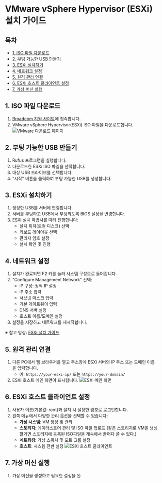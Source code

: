 # VMware vSphere Hypervisor (ESXi) 설치 가이드

## 목차
- [1. ISO 파일 다운로드](#1-iso-파일-다운로드)
- [2. 부팅 가능한 USB 만들기](#2-부팅-가능한-usb-만들기)
- [3. ESXi 설치하기](#3-esxi-설치하기)
- [4. 네트워크 설정](#4-네트워크-설정)
- [5. 원격 관리 연결](#5-원격-관리-연결)
- [6. ESXi 호스트 클라이언트 설정](#6-esxi-호스트-클라이언트-설정)
- [7. 가상 머신 실행](#7-가상-머신-실행)

## 1. ISO 파일 다운로드
1. [Broadcom 지원 사이트](https://support.broadcom.com/group/ecx/free-downloads)에 접속합니다.
2. VMware vSphere Hypervisor(ESXi) ISO 파일을 다운로드합니다.
   ![VMware 다운로드 페이지](https://github.com/user-attachments/assets/0a0c970f-c295-4d24-9578-653e31f2981c)

## 2. 부팅 가능한 USB 만들기
1. Rufus 프로그램을 실행합니다.
2. 다운로드한 ESXi ISO 파일을 선택합니다.
3. 대상 USB 드라이브를 선택합니다.
4. "시작" 버튼을 클릭하여 부팅 가능한 USB를 생성합니다.

## 3. ESXi 설치하기
1. 생성한 USB를 서버에 연결합니다.
2. 서버를 부팅하고 USB에서 부팅되도록 BIOS 설정을 변경합니다.
3. ESXi 설치 마법사를 따라 진행합니다:
   - 설치 위치(로컬 디스크) 선택
   - 키보드 레이아웃 선택
   - 관리자 암호 설정
   - 설치 확인 및 진행

## 4. 네트워크 설정
1. 설치가 완료되면 F2 키를 눌러 시스템 구성으로 들어갑니다.
2. "Configure Management Network" 선택:
   - IP 구성: 정적 IP 설정
   - IP 주소 입력
   - 서브넷 마스크 입력
   - 기본 게이트웨이 입력
   - DNS 서버 설정
   - 호스트 이름/도메인 설정
3. 설정을 저장하고 네트워크를 재시작합니다.

※ 참고 영상: [ESXi 설치 가이드](https://www.youtube.com/watch?v=dmvJzt5CVqc)

## 5. 원격 관리 연결
1. 다른 PC에서 웹 브라우저를 열고 주소창에 ESXi 서버의 IP 주소 또는 도메인 이름을 입력합니다.
   - 예: `https://your-esxi-ip/` 또는 `https://your-domain/`
2. ESXi 호스트 메인 화면이 표시됩니다.
   ![ESXi 메인 화면](https://github.com/user-attachments/assets/d1359ce0-d570-47ec-a757-5539ab324f84)

## 6. ESXi 호스트 클라이언트 설정
1. 사용자 이름(기본값: root)과 설치 시 설정한 암호로 로그인합니다.
2. 왼쪽 메뉴에서 다양한 관리 옵션을 선택할 수 있습니다:
   - **가상 시스템**: VM 생성 및 관리
   - **스토리지**: 데이터스토어 관리 및 ISO 파일 업로드 (같은 스토리지로 VM을 생성할거면 스토리지에 등록된 ISO파일을 계속해서 끌어다 쓸 수 있다.)
   - **네트워킹**: 가상 스위치 및 포트 그룹 설정
   - **호스트**: 시스템 전반 설정
   ![ESXi 호스트 클라이언트](https://github.com/user-attachments/assets/3533f7b3-9247-48dd-9b8e-613433023335)

## 7. 가상 머신 실행
1. 가상 머신을 생성하고 필요한 설정을 완

